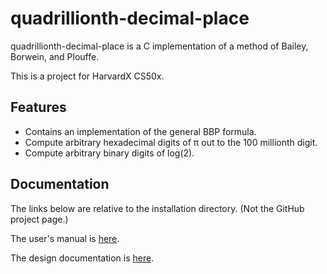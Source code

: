 <h1>quadrillionth-decimal-place</h1>
quadrillionth-decimal-place is a C implementation of a method of Bailey, Borwein, and Plouffe.

This is a project for HarvardX CS50x.

<h2>Features</h2>
<ul>
    <li>
        Contains an implementation of the general BBP formula.
    </li>
    <li>
        Compute arbitrary hexadecimal digits of &pi; out to the 100 millionth digit.
    </li>
    <li>
        Compute arbitrary binary digits of log(2).
    </li>
</ul>

<h2>Documentation</h2>

The links below are relative to the installation directory.  (Not the GitHub project page.)

The user's manual is [here](./doc/documentation.html).

The design documentation is [here](./doc/documentation.html).

